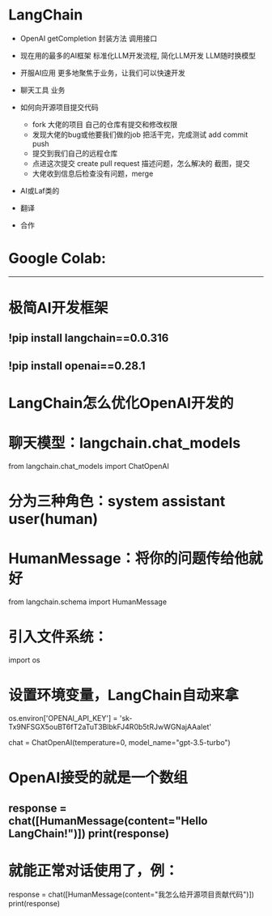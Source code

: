 # LangChain

- OpenAI
  getCompletion 封装方法 调用接口
- 现在用的最多的AI框架
  标准化LLM开发流程,
  简化LLM开发
  LLM随时换模型

- 开服AI应用
  更多地聚焦于业务，让我们可以快速开发

- 聊天工具 业务

- 如何向开源项目提交代码
  - fork 大佬的项目
    自己的仓库有提交和修改权限
  - 发现大佬的bug或他要我们做的job
    把活干完，完成测试
    add commit push
  - 提交到我们自己的远程仓库
  - 点进这次提交 create pull request
    描述问题，怎么解决的 截图，提交
  - 大佬收到信息后检查没有问题，merge

- AI或Laf类的
- 翻译
- 合作



# Google Colab:
-----
# 极简AI开发框架
!pip install langchain==0.0.316
-----
!pip install openai==0.28.1
-----
# LangChain怎么优化OpenAI开发的
# 聊天模型：langchain.chat_models
from langchain.chat_models import ChatOpenAI
# 分为三种角色：system assistant user(human)

# HumanMessage：将你的问题传给他就好
from langchain.schema import HumanMessage
# 引入文件系统：
import os
# 设置环境变量，LangChain自动来拿
os.environ['OPENAI_API_KEY'] = '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'

chat = ChatOpenAI(temperature=0, model_name="gpt-3.5-turbo")
# OpenAI接受的就是一个数组
response = chat([HumanMessage(content="Hello LangChain!")])
print(response)
-----
# 就能正常对话使用了，例：
response = chat([HumanMessage(content="我怎么给开源项目贡献代码")])
print(response)